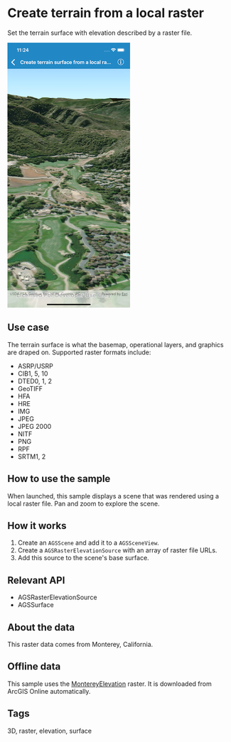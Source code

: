 # Create terrain from a local raster

Set the terrain surface with elevation described by a raster file.

![Create terrain from a local raster](create-terrain-from-a-local-raster.png)

## Use case

The terrain surface is what the basemap, operational layers, and graphics are draped on. Supported raster formats include:

* ASRP/USRP
* CIB1, 5, 10
* DTED0, 1, 2
* GeoTIFF
* HFA
* HRE
* IMG
* JPEG
* JPEG 2000
* NITF
* PNG
* RPF
* SRTM1, 2

## How to use the sample

When launched, this sample displays a scene that was rendered using a local raster file. Pan and zoom to explore the scene.

## How it works

1. Create an `AGSScene` and add it to a `AGSSceneView`.
2. Create a `AGSRasterElevationSource` with an array of raster file URLs.
3. Add this source to the scene's base surface.

## Relevant API

* AGSRasterElevationSource
* AGSSurface

## About the data

This raster data comes from Monterey, California.

## Offline data

This sample uses the [MontereyElevation](https://arcgisruntime.maps.arcgis.com/home/item.html?id=98092369c4ae4d549bbbd45dba993ebc) raster. It is downloaded from ArcGIS Online automatically.

## Tags

3D, raster, elevation, surface
